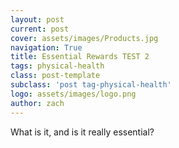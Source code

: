```yaml
---
layout: post
current: post
cover: assets/images/Products.jpg
navigation: True
title: Essential Rewards TEST 2
tags: physical-health
class: post-template
subclass: 'post tag-physical-health'
logo: assets/images/logo.png
author: zach
---
```


What is it, and is it really essential?

